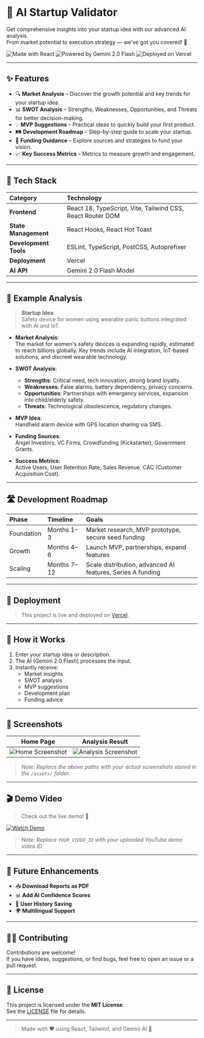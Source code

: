 # 🚀 AI Startup Validator

Get comprehensive insights into your startup idea with our advanced AI analysis.  
From market potential to execution strategy — we've got you covered! 🌟

![Made with React](https://img.shields.io/badge/Made%20with-React-61DAFB?style=for-the-badge&logo=react&logoColor=white)
![Powered by Gemini 2.0 Flash](https://img.shields.io/badge/Powered%20by-Gemini%202.0%20Flash-4285F4?style=for-the-badge&logo=google&logoColor=white)
![Deployed on Vercel](https://img.shields.io/badge/Deployed%20on-Vercel-000000?style=for-the-badge&logo=vercel&logoColor=white)

---

## ✨ Features

- 🔍 **Market Analysis** – Discover the growth potential and key trends for your startup idea.
- 📊 **SWOT Analysis** – Strengths, Weaknesses, Opportunities, and Threats for better decision-making.
- 💡 **MVP Suggestions** – Practical ideas to quickly build your first product.
- 🛤 **Development Roadmap** – Step-by-step guide to scale your startup.
- 💸 **Funding Guidance** – Explore sources and strategies to fund your vision.
- 📈 **Key Success Metrics** – Metrics to measure growth and engagement.

---

## 🔧 Tech Stack

| Category | Technology |
|:---|:---|
| **Frontend** | React 18, TypeScript, Vite, Tailwind CSS, React Router DOM |
| **State Management** | React Hooks, React Hot Toast |
| **Development Tools** | ESLint, TypeScript, PostCSS, Autoprefixer |
| **Deployment** | Vercel |
| **AI API** | Gemini 2.0 Flash Model |

---

## 📸 Example Analysis

> **Startup Idea**:  
> Safety device for women using wearable panic buttons integrated with AI and IoT.

- **Market Analysis**:  
The market for women's safety devices is expanding rapidly, estimated to reach billions globally. Key trends include AI integration, IoT-based solutions, and discreet wearable technology.

- **SWOT Analysis**:  
  - **Strengths**: Critical need, tech innovation, strong brand loyalty.
  - **Weaknesses**: False alarms, battery dependency, privacy concerns.
  - **Opportunities**: Partnerships with emergency services, expansion into child/elderly safety.
  - **Threats**: Technological obsolescence, regulatory changes.

- **MVP Idea**:  
Handheld alarm device with GPS location sharing via SMS.

- **Funding Sources**:  
Angel Investors, VC Firms, Crowdfunding (Kickstarter), Government Grants.

- **Success Metrics**:  
Active Users, User Retention Rate, Sales Revenue, CAC (Customer Acquisition Cost).

---

## 🛣 Development Roadmap

| Phase | Timeline | Goals |
|:---|:---|:---|
| Foundation | Months 1–3 | Market research, MVP prototype, secure seed funding |
| Growth | Months 4–6 | Launch MVP, partnerships, expand features |
| Scaling | Months 7–12 | Scale distribution, advanced AI features, Series A funding |

---

## 🚀 Deployment

> This project is live and deployed on [Vercel](https://vercel.com/).

---

## 🤖 How it Works

1. Enter your startup idea or description.
2. The AI (Gemini 2.0 Flash) processes the input.
3. Instantly receive:
   - Market insights
   - SWOT analysis
   - MVP suggestions
   - Development plan
   - Funding advice

---

## 📸 Screenshots

| Home Page | Analysis Result |
|:---:|:---:|
| ![Home Screenshot](./assets/homepage.png) | ![Analysis Screenshot](./assets/analysis.png) |

> _Note: Replace the above paths with your actual screenshots stored in the `/assets/` folder._

---

## 🎬 Demo Video

> Check out the live demo! 🎥

[![Watch Demo](https://img.youtube.com/vi/YOUR_VIDEO_ID/maxresdefault.jpg)](https://www.youtube.com/watch?v=YOUR_VIDEO_ID)

> _Note: Replace `YOUR_VIDEO_ID` with your uploaded YouTube demo video ID._

---

## 🙌 Future Enhancements

- 📥 **Download Reports as PDF**
- 📊 **Add AI Confidence Scores**
- 🔖 **User History Saving**
- 🌍 **Multilingual Support**

---

## 🧑‍💻 Contributing

Contributions are welcome!  
If you have ideas, suggestions, or find bugs, feel free to open an issue or a pull request.

---

## 📄 License

This project is licensed under the **MIT License**.  
See the [LICENSE](LICENSE) file for details.

---

> Made with ❤️ using React, Tailwind, and Gemini AI 🚀


